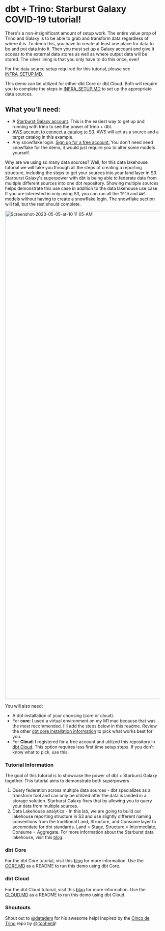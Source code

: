 # dbt + Trino: Starburst Galaxy COVID-19 tutorial!

There's a non-insignificant amount of setup work. The entire value prop of Trino and Galaxy is to be able to grab and transform data regardless of where it is. To demo this, you have to create at least one place for data to be and put data into it. Then you must set up a Galaxy account and give it access to the external data stores as well as where output data will be stored. The silver lining is that you only have to do this once, ever!

For the data source setup required for this tutorial, please see [INFRA_SETUP.MD](INFRA_SETUP.MD).


This demo can be utilized for either dbt Core or dbt Cloud. Both will require you to complete the steps in [INFRA_SETUP.MD](INFRA_SETUP.MD) to set up the appropriate data sources.

## What you'll need:

- A [Starburst Galaxy account](https://galaxy.starburst.io/login). This is the easiest way to get up and running with trino to see the power of trino + dbt.
- [AWS account to connect a catalog to S3](https://aws.amazon.com/free/?trk=78b916d7-7c94-4cab-98d9-0ce5e648dd5f&sc_channel=ps&s_kwcid=AL!4422!3!432339156165!e!!g!!aws%20account&ef_id=Cj0KCQjw166aBhDEARIsAMEyZh7cYVINX-G3ywOmeYJnSpMoRRr7xdxRScvE5qp5HqnDG0uTfIL_KFkaAtAGEALw_wcB:G:s&s_kwcid=AL!4422!3!432339156165!e!!g!!aws%20account&all-free-tier.sort-by=item.additionalFields.SortRank&all-free-tier.sort-order=asc&awsf.Free%20Tier%20Types=*all&awsf.Free%20Tier%20Categories=*all). AWS will act as a source and a target catalog in this example.
- Any snowflake login. [Sign up for a free account.](https://signup.snowflake.com/?utm_cta=trial-en-www-homepage-top-right-nav-ss-evg&_ga=2.209834001.529576585.1665973777-1488128661.1660321489) You don't need need snowflake for the demo, it would just require you to alter some models yourself.

Why are we using so many data sources? Well, for this data lakehouse tutorial we will take you through all the steps of creating a reporting structure, including the steps to get your sources into your land layer in S3. Starburst Galaxy's superpower with dbt is being able to federate data from multiple different sources into one dbt repository. Showing multiple sources helps demonstrate this use case in addition to the data lakehouse use case. If you are interested in only using S3, you can run all the `TPCH` and `AWS` models without having to create a snowflake login. The snowflake section will fail, but the rest should complete.

<img width="1588" alt="Screenshot-2023-05-05-at-10 11 05-AM" src="https://user-images.githubusercontent.com/33696269/236518678-0051088e-58b6-4f9e-b5c1-899e656cdfce.png">


You will also need:

- A dbt installation of your choosing (core or cloud).
- For **core**:  I used a virtual environment on my M1 mac because that was the most recommended. I'll add the steps below in this readme. Review the other [dbt core installation information](https://docs.getdbt.com/dbt-cli/install/overview) to pick what works best for you.
- For **Cloud**: I registered for a free account and utilized this repository in [dbt Cloud](https://www.getdbt.com/signup/). This option requires less first time setup steps. If you don't know what to pick, use this.

### Tutorial Information

The goal of this tutorial is to showcase the power of dbt + Starburst Galaxy together. This tutorial aims to demonstrate both superpowers.

1. Query federation across multiple data sources - dbt specializes as a transform tool and can only be utilized after the data is landed in a storage solution. Starburst Galaxy fixes that by allowing you to query your data from multiple sources.
2. Data Lakehouse analytics - In this lab, we are going to build our lakehouse reporting structure in S3 and use slightly different naming conventions from the traditional Land, Structure, and Consume layer to accomodate for dbt standards. Land = Stage, Structure = Intermediate, Consume = Aggregate. For more information about the Starburst data lakehouse, visit this [blog](https://www.starburst.io/blog/part-2-of-current-data-patterns-blog-series-data-lakehouse/).

### dbt Core
For the dbt Core tutorial, visit this [blog](https://www.starburst.io/blog/build-a-data-lakehouse-reporting-structure-with-dbt-and-starburst-galaxy/) for more information.
Use the [CORE.MD](https://github.com/monimiller/dbt-galaxy-covid-demo/blob/main/CORE.MD) as a README to run this demo using dbt Core.


### dbt Cloud
For the dbt Cloud tutorial, visit this [blog](https://www.starburst.io/blog/build-an-open-data-lake-architecture-with-dbt-cloud-and-starburst-galaxy/) for more information.
Use the [CLOUD.MD](https://github.com/monimiller/dbt-galaxy-covid-demo/blob/main/CLOUD.MD) as a README to run this demo using dbt Cloud.



### Shoutouts
Shout out to [@dataders](https://github.com/dataders) for his awesome help!
Inspired by the [Cinco de Trino](https://github.com/dbt-labs/trino-dbt-tpch-demo) repo by [@jtcohen6](https://github.com/jtcohen6)!
